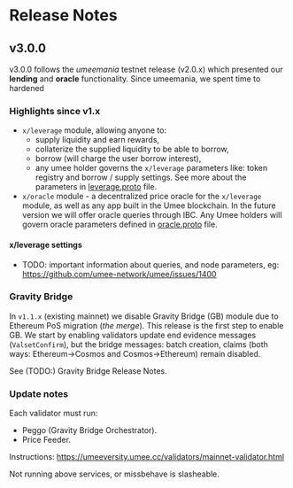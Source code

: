 <!-- markdownlint-disable MD013 -->
<!-- markdownlint-disable MD024 -->

# Release Notes

## v3.0.0

v3.0.0 follows the _umeemania_ testnet release (v2.0.x) which presented our **lending** and **oracle** functionality.
Since umeemania, we spent time to hardened

### Highlights since v1.x

- `x/leverage` module, allowing anyone to:
  - supply liquidity and earn rewards,
  - collaterize the supplied liquidity to be able to borrow,
  - borrow (will charge the user borrow interest),
  - any umee holder governs the `x/leverage` parameters like: token registry and borrow / supply settings. See more about the parameters in [leverage.proto](https://github.com/umee-network/umee/blob/main/proto/umee/leverage/v1/leverage.proto) file.
- `x/oracle` module - a decentralized price oracle for the `x/leverage` module, as well as any app built in the Umee blockchain. In the future version we will offer oracle queries through IBC. Any Umee holders will govern oracle parameters defined in [oracle.proto](https://github.com/umee-network/umee/blob/main/proto/umee/oracle/v1/oracle.proto) file.

#### x/leverage settings

- TODO: important information about queries, and node parameters, eg: https://github.com/umee-network/umee/issues/1400

### Gravity Bridge

In `v1.1.x` (existing mainnet) we disable Gravity Bridge (GB) module due to Ethereum PoS migration (_the merge_).
This release is the first step to enable GB. We start by enabling validators update end evidence messages (`ValsetConfirm`), but the bridge messages: batch creation, claims (both ways: Ethereum->Cosmos and Cosmos->Ethereum) remain disabled.

See (TODO:) Gravity Bridge Release Notes.

### Update notes

Each validator must run:

- Peggo (Gravity Bridge Orchestrator).
- Price Feeder.

Instructions: https://umeeversity.umee.cc/validators/mainnet-validator.html

Not running above services, or missbehave is slasheable.
